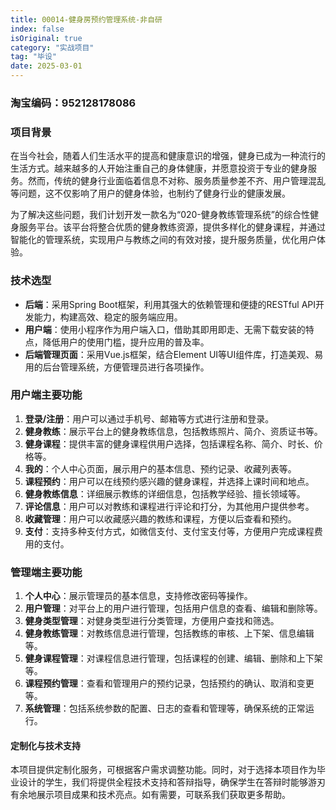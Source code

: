 ```yaml
---
title: 00014-健身房预约管理系统-非自研
index: false
isOriginal: true
category: "实战项目"
tag: "毕设"
date: 2025-03-01
---
```


### 淘宝编码：952128178086

### 项目背景

在当今社会，随着人们生活水平的提高和健康意识的增强，健身已成为一种流行的生活方式。越来越多的人开始注重自己的身体健康，并愿意投资于专业的健身服务。然而，传统的健身行业面临着信息不对称、服务质量参差不齐、用户管理混乱等问题，这不仅影响了用户的健身体验，也制约了健身行业的健康发展。

为了解决这些问题，我们计划开发一款名为“020-健身教练管理系统”的综合性健身服务平台。该平台将整合优质的健身教练资源，提供多样化的健身课程，并通过智能化的管理系统，实现用户与教练之间的有效对接，提升服务质量，优化用户体验。

### 技术选型

- **后端**：采用Spring Boot框架，利用其强大的依赖管理和便捷的RESTful API开发能力，构建高效、稳定的服务端应用。
- **用户端**：使用小程序作为用户端入口，借助其即用即走、无需下载安装的特点，降低用户的使用门槛，提升应用的普及率。
- **后端管理页面**：采用Vue.js框架，结合Element UI等UI组件库，打造美观、易用的后台管理系统，方便管理员进行各项操作。

### 用户端主要功能

1. **登录/注册**：用户可以通过手机号、邮箱等方式进行注册和登录。
2. **健身教练**：展示平台上的健身教练信息，包括教练照片、简介、资质证书等。
3. **健身课程**：提供丰富的健身课程供用户选择，包括课程名称、简介、时长、价格等。
4. **我的**：个人中心页面，展示用户的基本信息、预约记录、收藏列表等。
5. **课程预约**：用户可以在线预约感兴趣的健身课程，并选择上课时间和地点。
6. **健身教练信息**：详细展示教练的详细信息，包括教学经验、擅长领域等。
7. **评论信息**：用户可以对教练和课程进行评论和打分，为其他用户提供参考。
8. **收藏管理**：用户可以收藏感兴趣的教练和课程，方便以后查看和预约。
9. **支付**：支持多种支付方式，如微信支付、支付宝支付等，方便用户完成课程费用的支付。

### 管理端主要功能

1. **个人中心**：展示管理员的基本信息，支持修改密码等操作。
2. **用户管理**：对平台上的用户进行管理，包括用户信息的查看、编辑和删除等。
3. **健身类型管理**：对健身类型进行分类管理，方便用户查找和筛选。
4. **健身教练管理**：对教练信息进行管理，包括教练的审核、上下架、信息编辑等。
5. **健身课程管理**：对课程信息进行管理，包括课程的创建、编辑、删除和上下架等。
6. **课程预约管理**：查看和管理用户的预约记录，包括预约的确认、取消和变更等。
7. **系统管理**：包括系统参数的配置、日志的查看和管理等，确保系统的正常运行。

#### 定制化与技术支持

本项目提供定制化服务，可根据客户需求调整功能。同时，对于选择本项目作为毕业设计的学生，我们将提供全程技术支持和答辩指导，确保学生在答辩时能够游刃有余地展示项目成果和技术亮点。如有需要，可联系我们获取更多帮助。

